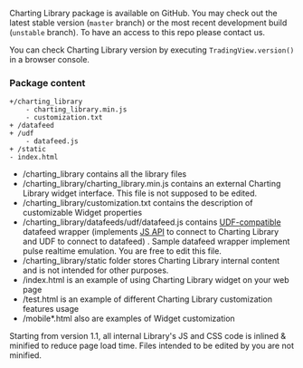 Charting Library package is available on GitHub. You may check out the latest stable version (`master` branch) or the most recent development build (`unstable` branch). To have an access to this repo please contact us.

You can check Charting Library version by executing `TradingView.version()` in a browser console.

### Package content

	+/charting_library
		- charting_library.min.js
		- customization.txt
	+ /datafeed
	+ /udf
		- datafeed.js
	+ /static
	- index.html


* /charting_library contains all the library files
* /charting_library/charting_library.min.js contains an external Charting Library widget interface. This file is not supposed to be edited.
* /charting_library/customization.txt contains the description of customizable Widget properties
* /charting_library/datafeeds/udf/datafeed.js contains [UDF-compatible](UDF) datafeed wrapper (implements [JS API](JS-API) to connect to Charting Library and UDF to connect to datafeed) . Sample datafeed wrapper implement pulse realtime emulation. You are free to edit this file.
* /charting_library/static folder stores Charting Library internal content and is not intended for other purposes.
* /index.html is an example of using Charting Library widget on your web page
* /test.html is an example of different Charting Library customization features usage
* /mobile*.html also are examples of Widget customization

Starting from version 1.1, all internal Library's JS and CSS code is inlined & minified to reduce page load time. Files intended to be edited by you are not minified.
